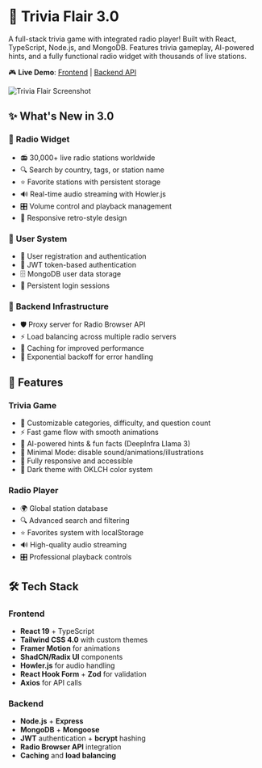 # 🧠 Trivia Flair 3.0

A full-stack trivia game with integrated radio player! Built with React, TypeScript, Node.js, and MongoDB. Features trivia gameplay, AI-powered hints, and a fully functional radio widget with thousands of live stations.

🎮 **Live Demo**: [Frontend](https://trivia-game-v3-frontend.onrender.com/) | [Backend API](https://trivia-game-v3-backend.onrender.com)

![Trivia Flair Screenshot](https://via.placeholder.com/800x400/3B2E26/E8A948?text=Trivia+Flair+3.0+-+Trivia+Game+with+Radio+Player)

## ✨ What's New in 3.0

### 🎵 **Radio Widget**
- 📻 30,000+ live radio stations worldwide
- 🔍 Search by country, tags, or station name
- ⭐ Favorite stations with persistent storage
- 🔊 Real-time audio streaming with Howler.js
- 🎛️ Volume control and playback management
- 📱 Responsive retro-style design

### 🔐 **User System** 
- 👤 User registration and authentication
- 🔐 JWT token-based authentication
- 🗄️ MongoDB user data storage
- 📱 Persistent login sessions

### 🚀 **Backend Infrastructure**
- 🛡️ Proxy server for Radio Browser API
- ⚡ Load balancing across multiple radio servers
- 💾 Caching for improved performance
- 🔄 Exponential backoff for error handling

## 🎯 Features

### Trivia Game
- 🎯 Customizable categories, difficulty, and question count
- ⚡ Fast game flow with smooth animations
- 🧠 AI-powered hints & fun facts (DeepInfra Llama 3)
- 🐢 Minimal Mode: disable sound/animations/illustrations
- 📱 Fully responsive and accessible
- 🌙 Dark theme with OKLCH color system

### Radio Player
- 🌍 Global station database
- 🔍 Advanced search and filtering
- ⭐ Favorites system with localStorage
- 🔊 High-quality audio streaming
- 🎛️ Professional playback controls

## 🛠️ Tech Stack

### Frontend
- **React 19** + TypeScript
- **Tailwind CSS 4.0** with custom themes
- **Framer Motion** for animations
- **ShadCN/Radix UI** components
- **Howler.js** for audio handling
- **React Hook Form** + **Zod** for validation
- **Axios** for API calls

### Backend
- **Node.js** + **Express**
- **MongoDB** + **Mongoose**
- **JWT** authentication + **bcrypt** hashing
- **Radio Browser API** integration
- **Caching** and **load balancing**
